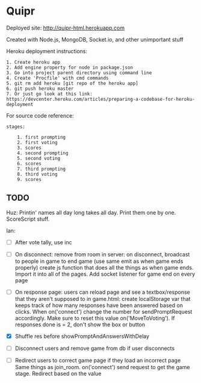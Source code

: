 # Quipr

Deployed site: http://quipr-html.herokuapp.com

Created with Node.js, MongoDB, Socket.io, and other unimportant stuff
	
Heroku deployment instructions:
	
	1. Create heroku app
	2. Add engine property for node in package.json
	3. Go into project parent directory using command line
	4. Create 'Procfile' with cmd commands
	5. git rm add heroku [git repo of the heroku app]
	6. git push heroku master
	7. Or just go look at this link: https://devcenter.heroku.com/articles/preparing-a-codebase-for-heroku-deployment
	
For source code reference:
	
	stages:
		
		1. first prompting
		2. first voting
		3. scores
		4. second prompting
		5. second voting
		6. scores
		7. third prompting
		8. third voting
		9. scores
		
## TODO
	
Huz:
Printin' names all day long takes all day. Print them one by one. ScoreScript stuff.

Ian:
- [ ] After vote tally, use inc

- [ ] On disconnect:
	remove from room
		in server: on disconnect, broadcast to people in game to end game (use same emit as when game ends properly)
		create js function that does all the things as when game ends. Import it into all of the pages. Add socket listener for game end on every page

- [ ] On response page:
	users can reload page and see a textbox/response that they aren't supposed to
		in game.html: create localStorage var that keeps track of how many responses have been answered based on clicks. When on('connect') change the number for sendPromptRequest accordingly. Make sure to reset this value on('MoveToVoting'). If responses done is = 2, don't show the box or button


- [x] Shuffle res before showPromptAndAnswersWithDelay

- [ ] Disconnect users and remove game from db if user disconnects

- [ ] Redirect users to correct game page if they load an incorrect page
	Same things as join_room. on('connect') send request to get the game stage. Redirect based on the value
	
	

